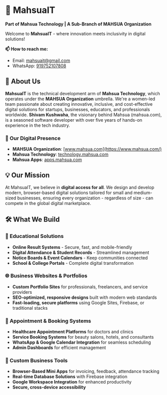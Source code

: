 # 🚀 MahsuaIT

**Part of Mahsua Technology | A Sub-Branch of MAHSUA Organization**

Welcome to **MahsuaIT** - where innovation meets inclusivity in digital solutions! 

**📫 How to reach me:**
- Email: mahsuait@gmail.com
- WhatsApp: [919752107808](https://api.whatsapp.com/send/?phone=919752107808)

## 🌟 About Us

**MahsuaIT** is the technical development arm of **Mahsua Technology**, which operates under the **MAHSUA Organization** umbrella. We're a women-led team passionate about creating innovative, inclusive, and cost-effective digital solutions for startups, businesses, educators, and professionals worldwide. **Shivam Kushwaha**, the visionary behind Mahsua (mahsua.com), is a seasoned software developer with over five years of hands-on experience in the tech industry.

### 🔗 Our Digital Presence
- **MAHSUA Organization**: [www.mahsua.com](https://www.mahsua.com/)
- **Mahsua Technology**: [technology.mahsua.com](https://technology.mahsua.com/)
- **Mahsua Apps**: [apps.mahsua.com](https://apps.mahsua.com/)

## 💡 Our Mission

At MahsuaIT, we believe in **digital access for all**. We design and develop modern, browser-based digital solutions tailored for small and medium-sized businesses, ensuring every organization - regardless of size - can compete in the global digital marketplace.

## 🛠️ What We Build

### 🏫 Educational Solutions
- **Online Result Systems** - Secure, fast, and mobile-friendly
- **Digital Attendance & Student Records** - Streamlined management
- **Notice Boards & Event Calendars** - Keep communities connected
- **School & College Portals** - Complete digital transformation

### 🌐 Business Websites & Portfolios
- **Custom Portfolio Sites** for professionals, freelancers, and service providers
- **SEO-optimized, responsive designs** built with modern web standards
- **Fast-loading, secure platforms** using Google Sites, Firebase, or traditional stacks

### 🏥 Appointment & Booking Systems
- **Healthcare Appointment Platforms** for doctors and clinics
- **Service Booking Systems** for beauty salons, hotels, and consultants
- **WhatsApp & Google Calendar Integration** for seamless scheduling
- **Admin Dashboards** for efficient management

### 🧰 Custom Business Tools
- **Browser-Based Mini Apps** for invoicing, feedback, attendance tracking
- **Real-time Database Solutions** with Firebase integration
- **Google Workspace Integration** for enhanced productivity
- **Secure, cross-device accessibility**


